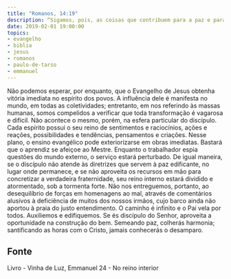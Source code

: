 ```yaml
---
title: "Romanos, 14:19"
description: “Sigamos, pois, as coisas que contribuem para a paz e para a edificação de uns para com os outros.” Paulo (Romanos, 14:19)
date: 2019-02-01 19:00:00
topics: 
- evangelho
- biblia
- jesus
- romanos
- paulo-de-tarso
- emmanuel
---
```



Não podemos esperar, por enquanto, que o Evangelho de Jesus obtenha
vitória imediata no espírito dos povos. A influência dele é manifesta no mundo, em
todas as coletividades; entretanto, em nos referindo às massas humanas, somos
compelidos a verificar que toda transformação é vagarosa e difícil.
Não acontece o mesmo, porém, na esfera particular do discípulo.
Cada espírito possui o seu reino de sentimentos e raciocínios, ações e
reações, possibilidades e tendências, pensamentos e criações.
Nesse plano, o ensino evangélico pode exteriorizar­se em obras imediatas.
Bastará que o aprendiz se afeiçoe ao Mestre.
Enquanto o trabalhador espia questões do mundo externo, o serviço estará
perturbado. De igual maneira, se o discípulo não atende às diretrizes que servem à
paz edificante, no lugar onde permanece, e se não aproveita os recursos em mão para
concretizar a verdadeira fraternidade, seu reino interno estará dividido e
atormentado, sob a tormenta forte.
Não nos entreguemos, portanto, ao desequilíbrio de forças em homenagens
ao mal, através de comentários alusivos à deficiência de muitos dos nossos irmãos,
cujo barco ainda não aportou à praia do justo entendimento.
O caminho é infinito e o Pai vela por todos.
Auxiliemos e edifiquemos.
Se és discípulo do Senhor, aproveita a oportunidade na construção do bem.
Semeando paz, colherás harmonia; santificando as horas com o Cristo, jamais
conhecerás o desamparo.




## Fonte
Livro - Vinha de Luz, Emmanuel
24 - No reino interior
